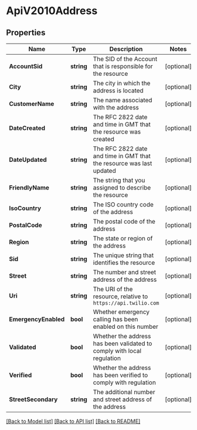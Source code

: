 # ApiV2010Address

## Properties

Name | Type | Description | Notes
------------ | ------------- | ------------- | -------------
**AccountSid** | **string** | The SID of the Account that is responsible for the resource |[optional] 
**City** | **string** | The city in which the address is located |[optional] 
**CustomerName** | **string** | The name associated with the address |[optional] 
**DateCreated** | **string** | The RFC 2822 date and time in GMT that the resource was created |[optional] 
**DateUpdated** | **string** | The RFC 2822 date and time in GMT that the resource was last updated |[optional] 
**FriendlyName** | **string** | The string that you assigned to describe the resource |[optional] 
**IsoCountry** | **string** | The ISO country code of the address |[optional] 
**PostalCode** | **string** | The postal code of the address |[optional] 
**Region** | **string** | The state or region of the address |[optional] 
**Sid** | **string** | The unique string that identifies the resource |[optional] 
**Street** | **string** | The number and street address of the address |[optional] 
**Uri** | **string** | The URI of the resource, relative to `https://api.twilio.com` |[optional] 
**EmergencyEnabled** | **bool** | Whether emergency calling has been enabled on this number |[optional] 
**Validated** | **bool** | Whether the address has been validated to comply with local regulation |[optional] 
**Verified** | **bool** | Whether the address has been verified to comply with regulation |[optional] 
**StreetSecondary** | **string** | The additional number and street address of the address |[optional] 

[[Back to Model list]](../README.md#documentation-for-models) [[Back to API list]](../README.md#documentation-for-api-endpoints) [[Back to README]](../README.md)


